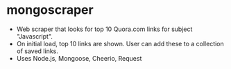 # mongoscraper
- Web scraper that looks for top 10 Quora.com links for subject "Javascript".  
- On initial load, top 10 links are shown.  User can add these to a collection of saved links.
- Uses Node.js, Mongoose, Cheerio, Request
